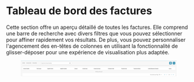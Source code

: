 # Tableau de bord des factures

Cette section offre un aperçu détaillé de toutes les factures. Elle comprend une barre de recherche avec divers filtres que vous pouvez sélectionner pour affiner rapidement vos résultats. De plus, vous pouvez personnaliser l'agencement des en-têtes de colonnes en utilisant la fonctionnalité de glisser-déposer pour une expérience de visualisation plus adaptée.

<figure><img src="../../.gitbook/assets/invoice-dashboard.png" alt=""><figcaption></figcaption></figure>
